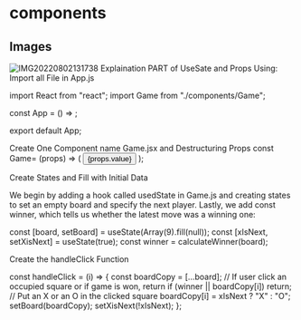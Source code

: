 # components
## Images
![IMG20220802131738](https://user-images.githubusercontent.com/101010104/182321427-3a7ec6d5-acf1-48e0-8ada-f14fa2c57f3b.jpg)
Explaination PART of UseSate and Props Using:
Import all File in App.js

import React from "react";
import Game from "./components/Game";

const App = () => <Game />;

export default App;


Create One  Component name Game.jsx and Destructuring Props
const  Game= (props) => (
	<button onClick={props.onClick}>{props.value}</button>
);

Create States and Fill with Initial Data

We begin by adding a hook called usedState in Game.js and creating states to set an empty board and specify the next player. Lastly, we add const winner, which tells us whether the latest move was a winning one:

const [board, setBoard] = useState(Array(9).fill(null));
const [xIsNext, setXisNext] = useState(true);
const winner = calculateWinner(board);

Create the handleClick Function

const handleClick = (i) => {
	const boardCopy = [...board];
	// If user click an occupied square or if game is won, return
	if (winner || boardCopy[i]) return;
	// Put an X or an O in the clicked square
	boardCopy[i] = xIsNext ? "X" : "O";
	setBoard(boardCopy);
	setXisNext(!xIsNext);
};



